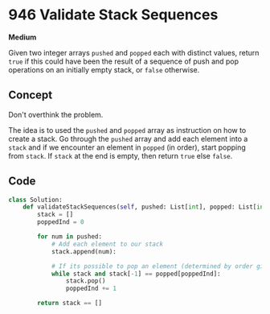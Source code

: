 # 946 Validate Stack Sequences

**Medium**

Given two integer arrays `pushed` and `popped` each with distinct values, return `true` if this could have been the result of a sequence of push and pop operations on an initially empty stack, or `false` otherwise.

## Concept

Don't overthink the problem.

The idea is to used the `pushed` and `popped` array as instruction on how to create a stack. Go through the `pushed` array and add each element into a `stack` and if we encounter an element in `popped` (in order), start popping from `stack`. If `stack` at the end is empty, then return `true` else `false`.

## Code

```python
class Solution:
    def validateStackSequences(self, pushed: List[int], popped: List[int]) -> bool:
        stack = []
        poppedInd = 0

        for num in pushed:
            # Add each element to our stack
            stack.append(num):

            # If its possible to pop an element (determined by order given in popped) do so
            while stack and stack[-1] == popped[poppedInd]:
                stack.pop()
                poppedInd += 1

        return stack == []
```
